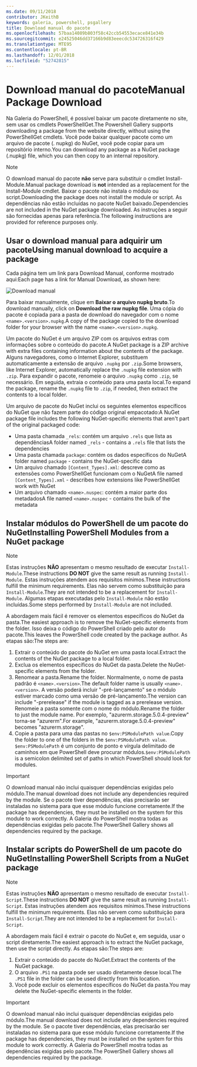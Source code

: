 ```yaml
---
ms.date: 09/11/2018
contributor: JKeithB
keywords: galeria, powershell, psgallery
title: Download manual do pacote
ms.openlocfilehash: 57baa14089b803f58c42ccb54553ecace841e34b
ms.sourcegitcommit: e24525046dd37166b9d83eeecdc534726316f429
ms.translationtype: MTE95
ms.contentlocale: pt-BR
ms.lasthandoff: 12/01/2018
ms.locfileid: "52742815"
---
```

# <a name="manual-package-download"></a><span data-ttu-id="a895e-103">Download manual do pacote</span><span class="sxs-lookup"><span data-stu-id="a895e-103">Manual Package Download</span></span>

<span data-ttu-id="a895e-104">Na Galeria do PowerShell, é possível baixar um pacote diretamente no site, sem usar os cmdlets PowerShellGet.</span><span class="sxs-lookup"><span data-stu-id="a895e-104">The Powershell Gallery supports downloading a package from the website directly, without using the PowerShellGet cmdlets.</span></span> <span data-ttu-id="a895e-105">Você pode baixar qualquer pacote como um arquivo de pacote (. nupkg) do NuGet, você pode copiar para um repositório interno.</span><span class="sxs-lookup"><span data-stu-id="a895e-105">You can download any package as a NuGet package (.nupkg) file, which you can then copy to an internal repository.</span></span>

> [!NOTE]
> <span data-ttu-id="a895e-106">O download manual do pacote **não** serve para substituir o cmdlet Install-Module.</span><span class="sxs-lookup"><span data-stu-id="a895e-106">Manual package download is **not** intended as a replacement for the Install-Module cmdlet.</span></span>
> <span data-ttu-id="a895e-107">Baixar o pacote não instala o módulo ou script.</span><span class="sxs-lookup"><span data-stu-id="a895e-107">Downloading the package does not install the module or script.</span></span> <span data-ttu-id="a895e-108">As dependências não estão incluídas no pacote NuGet baixado.</span><span class="sxs-lookup"><span data-stu-id="a895e-108">Dependencies are not included in the NuGet package downloaded.</span></span> <span data-ttu-id="a895e-109">As instruções a seguir são fornecidas apenas para referência.</span><span class="sxs-lookup"><span data-stu-id="a895e-109">The following instructions are provided for reference purposes only.</span></span>

## <a name="using-manual-download-to-acquire-a-package"></a><span data-ttu-id="a895e-110">Usar o download manual para adquirir um pacote</span><span class="sxs-lookup"><span data-stu-id="a895e-110">Using manual download to acquire a package</span></span>

<span data-ttu-id="a895e-111">Cada página tem um link para Download Manual, conforme mostrado aqui:</span><span class="sxs-lookup"><span data-stu-id="a895e-111">Each page has a link for Manual Download, as shown here:</span></span>

![Download manual](../../Images/packagedisplaypagewithpseditions.png)

<span data-ttu-id="a895e-113">Para baixar manualmente, clique em **Baixar o arquivo nupkg bruto**.</span><span class="sxs-lookup"><span data-stu-id="a895e-113">To download manually, click on **Download the raw nupkg file**.</span></span> <span data-ttu-id="a895e-114">Uma cópia do pacote é copiada para a pasta de download do navegador com o nome `<name>.<version>.nupkg`.</span><span class="sxs-lookup"><span data-stu-id="a895e-114">A copy of the package copied to the download folder for your browser with the name `<name>.<version>.nupkg`.</span></span>

<span data-ttu-id="a895e-115">Um pacote do NuGet é um arquivo ZIP com os arquivos extras com informações sobre o conteúdo do pacote.</span><span class="sxs-lookup"><span data-stu-id="a895e-115">A NuGet package is a ZIP archive with extra files containing information about the contents of the package.</span></span> <span data-ttu-id="a895e-116">Alguns navegadores, como o Internet Explorer, substituem automaticamente a extensão de arquivo `.nupkg` por `.zip`.</span><span class="sxs-lookup"><span data-stu-id="a895e-116">Some browsers, like Internet Explorer, automatically replace the `.nupkg` file extension with `.zip`.</span></span> <span data-ttu-id="a895e-117">Para expandir o pacote, renomeie o arquivo `.nupkg` como `.zip`, se necessário. Em seguida, extraia o conteúdo para uma pasta local.</span><span class="sxs-lookup"><span data-stu-id="a895e-117">To expand the package, rename the `.nupkg` file to `.zip`, if needed, then extract the contents to a local folder.</span></span>

<span data-ttu-id="a895e-118">Um arquivo de pacote do NuGet inclui os seguintes elementos específicos do NuGet que não fazem parte do código original empacotado:</span><span class="sxs-lookup"><span data-stu-id="a895e-118">A NuGet package file includes the following NuGet-specific elements that aren't part of the original packaged code:</span></span>

- <span data-ttu-id="a895e-119">Uma pasta chamada `_rels`: contém um arquivo `.rels` que lista as dependências</span><span class="sxs-lookup"><span data-stu-id="a895e-119">A folder named `_rels` - contains a `.rels` file that lists the dependencies</span></span>
- <span data-ttu-id="a895e-120">Uma pasta chamada `package`: contém os dados específicos do NuGet</span><span class="sxs-lookup"><span data-stu-id="a895e-120">A folder named `package` - contains the NuGet-specific data</span></span>
- <span data-ttu-id="a895e-121">Um arquivo chamado `[Content_Types].xml`: descreve como as extensões como PowerShellGet funcionam com o NuGet</span><span class="sxs-lookup"><span data-stu-id="a895e-121">A file named `[Content_Types].xml` - describes how extensions like PowerShellGet work with NuGet</span></span>
- <span data-ttu-id="a895e-122">Um arquivo chamado `<name>.nuspec`: contém a maior parte dos metadados</span><span class="sxs-lookup"><span data-stu-id="a895e-122">A file named `<name>.nuspec` - contains the bulk of the metadata</span></span>

## <a name="installing-powershell-modules-from-a-nuget-package"></a><span data-ttu-id="a895e-123">Instalar módulos do PowerShell de um pacote do NuGet</span><span class="sxs-lookup"><span data-stu-id="a895e-123">Installing PowerShell Modules from a NuGet package</span></span>

> [!NOTE]
> <span data-ttu-id="a895e-124">Estas instruções **NÃO** apresentam o mesmo resultado de executar `Install-Module`.</span><span class="sxs-lookup"><span data-stu-id="a895e-124">These instructions **DO NOT** give the same result as running `Install-Module`.</span></span> <span data-ttu-id="a895e-125">Estas instruções atendem aos requisitos mínimos.</span><span class="sxs-lookup"><span data-stu-id="a895e-125">These instructions fulfill the minimum requirements.</span></span> <span data-ttu-id="a895e-126">Elas não servem como substituição para `Install-Module`.</span><span class="sxs-lookup"><span data-stu-id="a895e-126">They are not intended to be a replacement for `Install-Module`.</span></span> <span data-ttu-id="a895e-127">Algumas etapas executadas pelo `Install-Module` não estão incluídas.</span><span class="sxs-lookup"><span data-stu-id="a895e-127">Some steps performed by `Install-Module` are not included.</span></span>

<span data-ttu-id="a895e-128">A abordagem mais fácil é remover os elementos específicos do NuGet da pasta.</span><span class="sxs-lookup"><span data-stu-id="a895e-128">The easiest approach is to remove the NuGet-specific elements from the folder.</span></span> <span data-ttu-id="a895e-129">Isso deixa o código do PowerShell criado pelo autor do pacote.</span><span class="sxs-lookup"><span data-stu-id="a895e-129">This leaves the PowerShell code created by the package author.</span></span> <span data-ttu-id="a895e-130">As etapas são:</span><span class="sxs-lookup"><span data-stu-id="a895e-130">The steps are:</span></span>

1. <span data-ttu-id="a895e-131">Extrair o conteúdo do pacote do NuGet em uma pasta local.</span><span class="sxs-lookup"><span data-stu-id="a895e-131">Extract the contents of the NuGet package to a local folder.</span></span>
2. <span data-ttu-id="a895e-132">Exclua os elementos específicos do NuGet da pasta.</span><span class="sxs-lookup"><span data-stu-id="a895e-132">Delete the NuGet-specific elements from the folder.</span></span>
3. <span data-ttu-id="a895e-133">Renomear a pasta.</span><span class="sxs-lookup"><span data-stu-id="a895e-133">Rename the folder.</span></span> <span data-ttu-id="a895e-134">Normalmente, o nome de pasta padrão é `<name>.<version>`.</span><span class="sxs-lookup"><span data-stu-id="a895e-134">The default folder name is usually `<name>.<version>`.</span></span> <span data-ttu-id="a895e-135">A versão poderá incluir "-pré-lançamento" se o módulo estiver marcado como uma versão de pré-lançamento.</span><span class="sxs-lookup"><span data-stu-id="a895e-135">The version can include "-prerelease" if the module is tagged as a prerelease version.</span></span> <span data-ttu-id="a895e-136">Renomeie a pasta somente com o nome do módulo.</span><span class="sxs-lookup"><span data-stu-id="a895e-136">Rename the folder to just the module name.</span></span> <span data-ttu-id="a895e-137">Por exemplo, "azurerm.storage.5.0.4-preview" torna-se "azurerm".</span><span class="sxs-lookup"><span data-stu-id="a895e-137">For example, "azurerm.storage.5.0.4-preview" becomes "azurerm.storage".</span></span>
4. <span data-ttu-id="a895e-138">Copie a pasta para uma das pastas no `$env:PSModulePath value`.</span><span class="sxs-lookup"><span data-stu-id="a895e-138">Copy the folder to one of the folders in the `$env:PSModulePath value`.</span></span> <span data-ttu-id="a895e-139">`$env:PSModulePath` é um conjunto de ponto e vírgula delimitado de caminhos em que PowerShell deve procurar módulos.</span><span class="sxs-lookup"><span data-stu-id="a895e-139">`$env:PSModulePath` is a semicolon delimited set of paths in which PowerShell should look for modules.</span></span>

> [!IMPORTANT]
> <span data-ttu-id="a895e-140">O download manual não inclui quaisquer dependências exigidas pelo módulo.</span><span class="sxs-lookup"><span data-stu-id="a895e-140">The manual download does not include any dependencies required by the module.</span></span> <span data-ttu-id="a895e-141">Se o pacote tiver dependências, elas precisarão ser instaladas no sistema para que esse módulo funcione corretamente.</span><span class="sxs-lookup"><span data-stu-id="a895e-141">If the package has dependencies, they must be installed on the system for this module to work correctly.</span></span> <span data-ttu-id="a895e-142">A Galeria do PowerShell mostra todas as dependências exigidas pelo pacote.</span><span class="sxs-lookup"><span data-stu-id="a895e-142">The PowerShell Gallery shows all dependencies required by the package.</span></span>

## <a name="installing-powershell-scripts-from-a-nuget-package"></a><span data-ttu-id="a895e-143">Instalar scripts do PowerShell de um pacote do NuGet</span><span class="sxs-lookup"><span data-stu-id="a895e-143">Installing PowerShell Scripts from a NuGet package</span></span>

> [!NOTE]
> <span data-ttu-id="a895e-144">Estas instruções **NÃO** apresentam o mesmo resultado de executar `Install-Script`.</span><span class="sxs-lookup"><span data-stu-id="a895e-144">These instructions **DO NOT** give the same result as running `Install-Script`.</span></span> <span data-ttu-id="a895e-145">Estas instruções atendem aos requisitos mínimos.</span><span class="sxs-lookup"><span data-stu-id="a895e-145">These instructions fulfill the minimum requirements.</span></span> <span data-ttu-id="a895e-146">Elas não servem como substituição para `Install-Script`.</span><span class="sxs-lookup"><span data-stu-id="a895e-146">They are not intended to be a replacement for `Install-Script`.</span></span>

<span data-ttu-id="a895e-147">A abordagem mais fácil é extrair o pacote do NuGet e, em seguida, usar o script diretamente.</span><span class="sxs-lookup"><span data-stu-id="a895e-147">The easiest approach is to extract the NuGet package, then use the script directly.</span></span> <span data-ttu-id="a895e-148">As etapas são:</span><span class="sxs-lookup"><span data-stu-id="a895e-148">The steps are:</span></span>

1. <span data-ttu-id="a895e-149">Extrair o conteúdo do pacote do NuGet.</span><span class="sxs-lookup"><span data-stu-id="a895e-149">Extract the contents of the NuGet package.</span></span>
2. <span data-ttu-id="a895e-150">O arquivo `.PS1` na pasta pode ser usado diretamente desse local.</span><span class="sxs-lookup"><span data-stu-id="a895e-150">The `.PS1` file in the folder can be used directly from this location.</span></span>
3. <span data-ttu-id="a895e-151">Você pode excluir os elementos específicos do NuGet da pasta.</span><span class="sxs-lookup"><span data-stu-id="a895e-151">You may delete the NuGet-specific elements in the folder.</span></span>

> [!IMPORTANT]
> <span data-ttu-id="a895e-152">O download manual não inclui quaisquer dependências exigidas pelo módulo.</span><span class="sxs-lookup"><span data-stu-id="a895e-152">The manual download does not include any dependencies required by the module.</span></span> <span data-ttu-id="a895e-153">Se o pacote tiver dependências, elas precisarão ser instaladas no sistema para que esse módulo funcione corretamente.</span><span class="sxs-lookup"><span data-stu-id="a895e-153">If the package has dependencies, they must be installed on the system for this module to work correctly.</span></span> <span data-ttu-id="a895e-154">A Galeria do PowerShell mostra todas as dependências exigidas pelo pacote.</span><span class="sxs-lookup"><span data-stu-id="a895e-154">The PowerShell Gallery shows all dependencies required by the package.</span></span>
